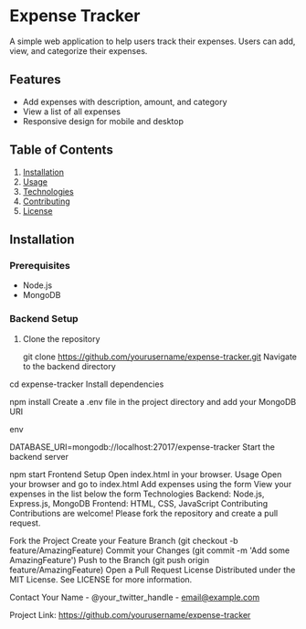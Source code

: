 # Expense Tracker

A simple web application to help users track their expenses. Users can add, view, and categorize their expenses.

## Features

- Add expenses with description, amount, and category
- View a list of all expenses
- Responsive design for mobile and desktop

## Table of Contents

1. [Installation](#installation)
2. [Usage](#usage)
3. [Technologies](#technologies)
4. [Contributing](#contributing)
5. [License](#license)

## Installation

### Prerequisites

- Node.js
- MongoDB

### Backend Setup

1. Clone the repository
   
   git clone https://github.com/yourusername/expense-tracker.git
Navigate to the backend directory


cd expense-tracker
Install dependencies


npm install
Create a .env file in the project directory and add your MongoDB URI

env

DATABASE_URI=mongodb://localhost:27017/expense-tracker
Start the backend server


npm start
Frontend Setup
Open index.html in your browser.
Usage
Open your browser and go to index.html
Add expenses using the form
View your expenses in the list below the form
Technologies
Backend: Node.js, Express.js, MongoDB
Frontend: HTML, CSS, JavaScript
Contributing
Contributions are welcome! Please fork the repository and create a pull request.

Fork the Project
Create your Feature Branch (git checkout -b feature/AmazingFeature)
Commit your Changes (git commit -m 'Add some AmazingFeature')
Push to the Branch (git push origin feature/AmazingFeature)
Open a Pull Request
License
Distributed under the MIT License. See LICENSE for more information.

Contact
Your Name - @your_twitter_handle - email@example.com

Project Link: https://github.com/yourusername/expense-tracker
